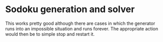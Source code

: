 # Sodoku generation and solver

This works pretty good although there are cases in which the generator runs into an impossible situation and runs forever.
The appropriate action would then be to simple stop and restart it.
